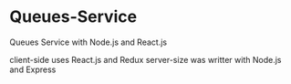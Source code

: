 # Queues-Service
Queues Service with Node.js and React.js

client-side uses React.js and Redux
server-size was writter with Node.js and Express
